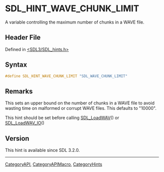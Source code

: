 # SDL_HINT_WAVE_CHUNK_LIMIT

A variable controlling the maximum number of chunks in a WAVE file.

## Header File

Defined in [<SDL3/SDL_hints.h>](https://github.com/libsdl-org/SDL/blob/main/include/SDL3/SDL_hints.h)

## Syntax

```c
#define SDL_HINT_WAVE_CHUNK_LIMIT "SDL_WAVE_CHUNK_LIMIT"
```

## Remarks

This sets an upper bound on the number of chunks in a WAVE file to avoid
wasting time on malformed or corrupt WAVE files. This defaults to "10000".

This hint should be set before calling [SDL_LoadWAV](SDL_LoadWAV)() or
[SDL_LoadWAV_IO](SDL_LoadWAV_IO)()

## Version

This hint is available since SDL 3.2.0.





----
[CategoryAPI](CategoryAPI), [CategoryAPIMacro](CategoryAPIMacro), [CategoryHints](CategoryHints)

